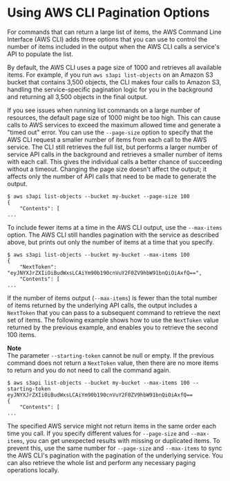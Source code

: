 # Using AWS CLI Pagination Options<a name="cli-usage-pagination"></a>

For commands that can return a large list of items, the AWS Command Line Interface \(AWS CLI\) adds three options that you can use to control the number of items included in the output when the AWS CLI calls a service's API to populate the list\.

By default, the AWS CLI uses a page size of 1000 and retrieves all available items\. For example, if you run `aws s3api list-objects` on an Amazon S3 bucket that contains 3,500 objects, the CLI makes four calls to Amazon S3, handling the service\-specific pagination logic for you in the background and returning all 3,500 objects in the final output\.

If you see issues when running list commands on a large number of resources, the default page size of 1000 might be too high\. This can cause calls to AWS services to exceed the maximum allowed time and generate a "timed out" error\. You can use the `--page-size` option to specify that the AWS CLI request a smaller number of items from each call to the AWS service\. The CLI still retrieves the full list, but performs a larger number of service API calls in the background and retrieves a smaller number of items with each call\. This gives the individual calls a better chance of succeeding without a timeout\. Changing the page size doesn't affect the output; it affects only the number of API calls that need to be made to generate the output\.

```
$ aws s3api list-objects --bucket my-bucket --page-size 100
{
    "Contents": [
...
```

To include fewer items at a time in the AWS CLI output, use the `--max-items` option\. The AWS CLI still handles pagination with the service as described above, but prints out only the number of items at a time that you specify\.

```
$ aws s3api list-objects --bucket my-bucket --max-items 100
{
    "NextToken": "eyJNYXJrZXIiOiBudWxsLCAiYm90b190cnVuY2F0ZV9hbW91bnQiOiAxfQ==",
    "Contents": [
...
```

If the number of items output \(`--max-items`\) is fewer than the total number of items returned by the underlying API calls, the output includes a `NextToken` that you can pass to a subsequent command to retrieve the next set of items\. The following example shows how to use the `NextToken` value returned by the previous example, and enables you to retrieve the second 100 items\.

**Note**  
The parameter `--starting-token` cannot be null or empty\. If the previous command does not return a `NextToken` value, then there are no more items to return and you do not need to call the command again\.

```
$ aws s3api list-objects --bucket my-bucket --max-items 100 --starting-token eyJNYXJrZXIiOiBudWxsLCAiYm90b190cnVuY2F0ZV9hbW91bnQiOiAxfQ==
{
    "Contents": [
...
```

The specified AWS service might not return items in the same order each time you call\. If you specify different values for `--page-size` and `--max-items`, you can get unexpected results with missing or duplicated items\. To prevent this, use the same number for `--page-size` and `--max-items` to sync the AWS CLI's pagination with the pagination of the underlying service\. You can also retrieve the whole list and perform any necessary paging operations locally\.